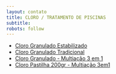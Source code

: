 ```yaml
---
layout: contato
title: CLORO / TRATAMENTO DE PISCINAS
subtitle: 
robots: follow
---
```

 
- [Cloro Granulado Estabilizado](cloro-granulado-estabilizado.html)
- [Cloro Granulado Tradicional](cloro-granulado-tradicional.html)
- [Cloro Granulado - Multiação 3 em 1](cloro-granulado-multiacao.html)
- [Cloro Pastilha 200gr - Multiação 3em1](cloro-pastilha-tablete-piscina.html)


